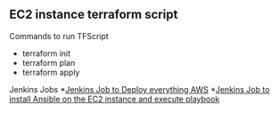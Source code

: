 ## EC2 instance terraform script

Commands to run TFScript
* terraform init
* terraform plan
* terraform apply

Jenkins Jobs
*[Jenkins Job to Deploy everything AWS](http://jenkins.mitocgroup.com/job/vdimitrioglo-EC2-terraform-deploying-AWS/)
*[Jenkins Job to install Ansible on the EC2 instance and execute playbook](http://jenkins.mitocgroup.com/job/vdimitrioglo-EC2-Ansible-and-load-playbook/)
 